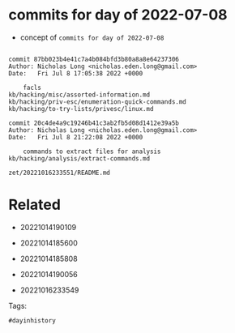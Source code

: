 # commits for day of 2022-07-08

- concept of `commits for day of 2022-07-08`

```

commit 87bb023b4e41c7a4b084bfd3b80a8a8e64237306
Author: Nicholas Long <nicholas.eden.long@gmail.com>
Date:   Fri Jul 8 17:05:38 2022 +0000

    facls
kb/hacking/misc/assorted-information.md
kb/hacking/priv-esc/enumeration-quick-commands.md
kb/hacking/to-try-lists/privesc/linux.md

commit 20c4de4a9c19246b41c3ab2fb5d08d1412e39a5b
Author: Nicholas Long <nicholas.eden.long@gmail.com>
Date:   Fri Jul 8 21:22:08 2022 +0000

    commands to extract files for analysis
kb/hacking/analysis/extract-commands.md
```

` zet/20221016233551/README.md `

# Related

- 20221014190109

- 20221014185600

- 20221014185808

- 20221014190056

- 20221016233549

Tags:

    #dayinhistory
